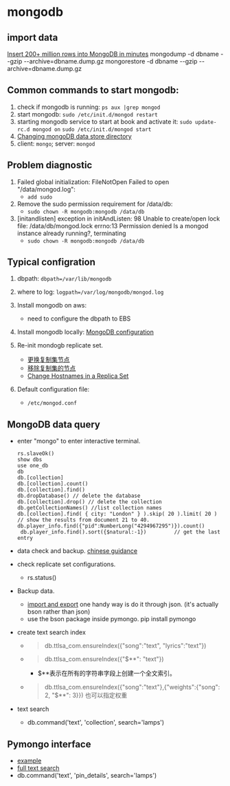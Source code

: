 mongodb
====================

## import data 

[Insert 200+ million rows into MongoDB in minutes](https://www.khalidalnajjar.com/insert-200-million-rows-into-mongodb-in-minutes/)
mongodump -d dbname --gzip --archive=dbname.dump.gz
mongorestore -d dbname --gzip --archive=dbname.dump.gz


## Common commands to start mongodb:

1. check if mongodb is running: `ps aux |grep mongod`
2. start mongodb: `sudo /etc/init.d/mongod restart`
3. starting mongodb service to start at book and activate it:
	`sudo update-rc.d mongod on`
	`sudo /etc/init.d/mongod start`
4. [Changing mongoDB data store directory](https://stackoverflow.com/questions/5961145/changing-mongodb-data-store-directory)
5. client: `mongo`; server: `mongod`

## Problem diagnostic

1. Failed global initialization: FileNotOpen Failed to open "/data/mongod.log":  
    - `add sudo`
2. Remove the sudo permission requirement for /data/db: 
    - `sudo chown -R mongodb:mongodb /data/db`
3. [initandlisten] exception in initAndListen: 98 Unable to create/open lock file: /data/db/mongod.lock errno:13 Permission denied Is a mongod instance already running?, terminating 
    - `sudo chown -R mongodb:mongodb /data/db`

## Typical configration

1. dbpath:     `dbpath=/var/lib/mongodb`
2. where to log: `logpath=/var/log/mongodb/mongod.log`
3. Install mongodb on aws:
    - need to configure the dbpath to EBS
4. Install mongodb locally: [MongoDB configuration](https://ruby-china.org/topics/454)
5. Re-init mondogb replicate set. 
    - [更换复制集节点](http://docs.mongoing.com/manual-zh/tutorial/replace-replica-set-member.html)
    - [移除复制集的节点](http://docs.mongoing.com/manual-zh/tutorial/remove-replica-set-member.html)
    - [Change Hostnames in a Replica Set](http://docs.mongodb.org/manual/tutorial/change-hostnames-in-a-replica-set/)

6. Default configuration file: 
    - `/etc/mongod.conf`

## MongoDB data query

- enter "mongo" to enter interactive terminal.

    ```
    rs.slaveOk()
    show dbs
    use one_db
    db
    db.[collection]
    db.[collection].count()
    db.[collection].find()
    db.dropDatabase() // delete the database
    db.[collection].drop() // delete the collection
    db.getCollectionNames() //list collection names
    db.[collection].find( { city: "London" } ).skip( 20 ).limit( 20 ) // show the results from document 21 to 40.
    db.player_info.find({"pid":NumberLong("4294967295")}).count()
     db.player_info.find().sort({$natural:-1})         // get the last entry
    ```

- data check and backup. [chinese guidance](http://www.jb51.net/article/40285.htm)

- check replicate set configurations. 
    - rs.status()
   
   
- Backup data.
    - [import and export](http://docs.mongodb.org/manual/core/import-export/) one handy way is do it through json. (it's actually bson rather than json)
    - use the bson package inside pymongo. pip install pymongo
    

- create text search index
    - > db.ttlsa_com.ensureIndex({"song":"text", "lyrics":"text"})
    - > db.ttlsa_com.ensureIndex({"$**": "text"})   
        - $**表示在所有的字符串字段上创建一个全文索引。
    - > db.ttlsa_com.ensureIndex({"song":"text"},{"weights":{"song": 2, "$**": 3}}) 也可以指定权重

- text search
    - db.command('text', 'collection', search='lamps')


## Pymongo interface

- [example](https://pypi.python.org/pypi/pymongo/)
- [full text search](https://www.youtube.com/watch?v=Wk6sucAgC8k)
- db.command('text', 'pin_details', search='lamps')
